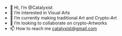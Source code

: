 - 👋 Hi, I’m @Catalyxist
- 👀 I’m interested in Visual Arts
- 🌱 I’m currently making traditional Art and Crypto-Art 
- 💞️ I’m looking to collaborate on crypto-Artworks 
- 📫 How to reach me catalyxist@gmail.com

<!---
Catalyxist/Catalyxist is a ✨ special ✨ repository because its `README.md` (this file) appears on your GitHub profile.
You can click the Preview link to take a look at your changes.
--->
